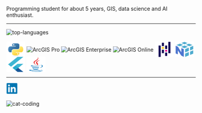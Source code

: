 Programming student for about 5 years, GIS, data science and AI enthusiast.

---

<picture>
  <source
    srcset="https://github-readme-stats.vercel.app/api/top-langs/?username=NickolasCrema&layout=compact&theme=dark"
    media="(prefers-color-scheme: dark)"
  />
  <source
    srcset="https://github-readme-stats.vercel.app/api/top-langs/?username=NickolasCrema&layout=compact&theme=light"
    media="(prefers-color-scheme: light), (prefers-color-scheme: no-preference)"
  />
  <img src="https://github-readme-stats.vercel.app/api/top-langs/?username=NickolasCrema&layout=compact" alt="top-languages"/>
</picture>


<div style="display: inline_block"><br>
  <img align="center" alt="Python" height="40" width="50" src="https://raw.githubusercontent.com/devicons/devicon/master/icons/python/python-original.svg">
  <img align="center" alt="ArcGIS Pro" height="40" width="40" src="https://www.img.com.br/content/dam/esrisites/en-us/common/icons/product-logos/ArcGIS-Pro.png">
  <img align="center" alt="ArcGIS Enterprise" height="40" width="40" src="https://www.img.com.br/content/dam/esrisites/en-us/common/icons/product-logos/ArcGIS-Enterprise.png">
  <img align="center" alt="ArcGIS Online" height="40" width="40" src="https://www.img.com.br/content/dam/esrisites/en-us/common/icons/product-logos/ArcGISOnline.png">
  <img align="center" alt="Pandas" height="40" width="50" src="https://raw.githubusercontent.com/devicons/devicon/master/icons/pandas/pandas-original.svg">
  <img align="center" alt="NumPy" height="40" width="50" src="https://raw.githubusercontent.com/devicons/devicon/master/icons/numpy/numpy-original.svg">
  <img align="center" alt="Flutter" height="40" width="50" src="https://raw.githubusercontent.com/devicons/devicon/master/icons/flutter/flutter-original.svg">
  <img align="center" alt="Java" height="40" width="50" src="https://raw.githubusercontent.com/devicons/devicon/master/icons/java/java-original.svg">
</div>

---

[<img src="https://raw.githubusercontent.com/devicons/devicon/master/icons/linkedin/linkedin-original.svg" width="30"/>](https://www.linkedin.com/in/nickolas-crema-01a832231/)

<div>
  <img src="https://media.tenor.com/y2JXkY1pXkwAAAAM/cat-computer.gif" alt="cat-coding"/>
</div>
  
